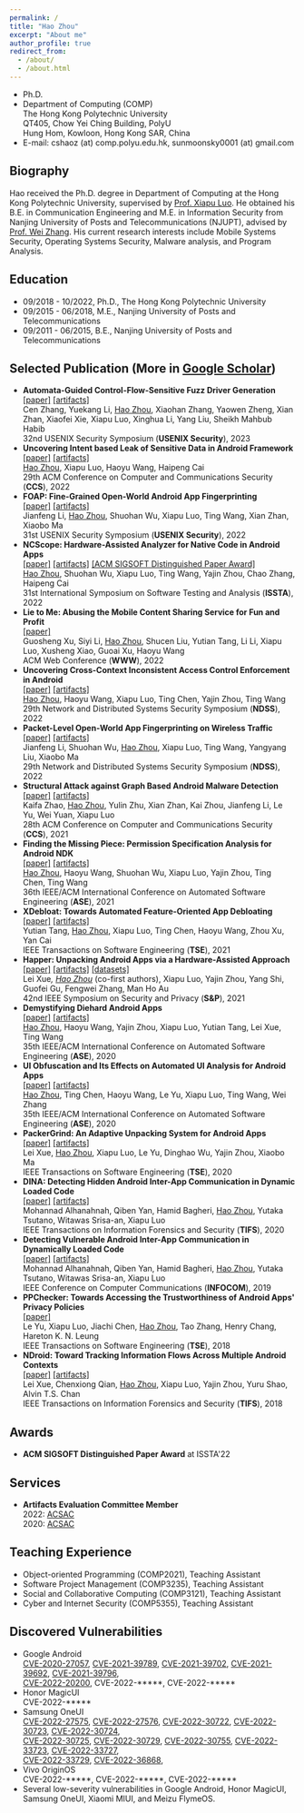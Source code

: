 ```yaml
---
permalink: /
title: "Hao Zhou"
excerpt: "About me"
author_profile: true
redirect_from: 
  - /about/
  - /about.html
---
```


- Ph.D.
- Department of Computing (COMP)  
  The Hong Kong Polytechnic University  
  QT405, Chow Yei Ching Building, PolyU  
  Hung Hom, Kowloon, Hong Kong SAR, China
- E-mail: cshaoz (at) comp.polyu.edu.hk, sunmoonsky0001 (at) gmail.com

## Biography
Hao received the Ph.D. degree in Department of Computing at the Hong Kong Polytechnic University, supervised by [Prof. Xiapu Luo](http://www4.comp.polyu.edu.hk/~csxluo/). He obtained his B.E. in Communication Engineering and M.E. in Information Security from Nanjing University of Posts and Telecommunications (NJUPT), advised by [Prof. Wei Zhang](https://yjs.njupt.edu.cn/dsgl/nocontrol/college/dsfcxq.htm?dsJbxxId=9B9D05C52A492DCFE050007F01006EFE). His current research interests include Mobile Systems Security, Operating Systems Security, Malware analysis, and Program Analysis.

## Education
- 09/2018 - 10/2022, Ph.D., The Hong Kong Polytechnic University
- 09/2015 - 06/2018, M.E., Nanjing University of Posts and Telecommunications
- 09/2011 - 06/2015, B.E., Nanjing University of Posts and Telecommunications

## Selected Publication (More in [Google Scholar](https://scholar.google.com/citations?user=o7__60kAAAAJ))
- **Automata-Guided Control-Flow-Sensitive Fuzz Driver Generation**  
  [[paper]](*) 
  [[artifacts]](*)  
  Cen Zhang, Yuekang Li, <u>Hao Zhou</u>, Xiaohan Zhang, Yaowen Zheng, Xian Zhan, Xiaofei Xie, Xiapu Luo, Xinghua Li, Yang Liu, Sheikh Mahbub Habib  
  32nd USENIX Security Symposium (**USENIX Security**), 2023
- **Uncovering Intent based Leak of Sensitive Data in Android Framework**  
  [[paper]](/files/LeakDetector.pdf) 
  [[artifacts]](https://github.com/moonZHH/LeakDetector)  
  <u>Hao Zhou</u>, Xiapu Luo, Haoyu Wang, Haipeng Cai  
  29th ACM Conference on Computer and Communications Security (**CCS**), 2022
- **FOAP: Fine-Grained Open-World Android App Fingerprinting**  
  [[paper]](https://www.usenix.org/conference/usenixsecurity22/presentation/li-jianfeng) 
  [[artifacts]](https://github.com/jflixjtu/FOAP)  
  Jianfeng Li, <u>Hao Zhou</u>, Shuohan Wu, Xiapu Luo, Ting Wang, Xian Zhan, Xiaobo Ma  
  31st USENIX Security Symposium (**USENIX Security**), 2022
- **NCScope: Hardware-Assisted Analyzer for Native Code in Android Apps**  
  [[paper]](/files/NCScope.pdf) 
  [[artifacts]](https://doi.org/10.5281/zenodo.6534524) 
  [[ACM SIGSOFT Distinguished Paper Award]](/files/NCScope-Award.pdf)  
  <u>Hao Zhou</u>, Shuohan Wu, Xiapu Luo, Ting Wang, Yajin Zhou, Chao Zhang, Haipeng Cai  
  31st International Symposium on Software Testing and Analysis (**ISSTA**), 2022
- **Lie to Me: Abusing the Mobile Content Sharing Service for Fun and Profit**  
  [[paper]](https://doi.org/10.1145/3485447.3512151)  
  Guosheng Xu, Siyi Li, <u>Hao Zhou</u>, Shucen Liu, Yutian Tang, Li Li, Xiapu Luo, Xusheng Xiao, Guoai Xu, Haoyu Wang  
  ACM Web Conference (**WWW**), 2022
- **Uncovering Cross-Context Inconsistent Access Control Enforcement in Android**  
  [[paper]](/files/IAceFinder.pdf) 
  [[artifacts]](https://github.com/moonZHH/IAceFinder)  
  <u>Hao Zhou</u>, Haoyu Wang, Xiapu Luo, Ting Chen, Yajin Zhou, Ting Wang  
  29th Network and Distributed Systems Security Symposium (**NDSS**), 2022
- **Packet-Level Open-World App Fingerprinting on Wireless Traffic**  
  [[paper]](https://dx.doi.org/10.14722/ndss.2022.24210) 
  [[artifacts]](https://github.com/jflixjtu/PacketPrint)  
  Jianfeng Li, Shuohan Wu, <u>Hao Zhou</u>, Xiapu Luo, Ting Wang, Yangyang Liu, Xiaobo Ma  
  29th Network and Distributed Systems Security Symposium (**NDSS**), 2022
- **Structural Attack against Graph Based Android Malware Detection**  
  [[paper]](https://doi.org/10.1145/3460120.3485387) 
  [[artifacts]](https://sites.google.com/view/hrat)  
  Kaifa Zhao, <u>Hao Zhou</u>, Yulin Zhu, Xian Zhan, Kai Zhou, Jianfeng Li, Le Yu, Wei Yuan, Xiapu Luo  
  28th ACM Conference on Computer and Communications Security (**CCS**), 2021
- **Finding the Missing Piece: Permission Specification Analysis for Android NDK**  
  [[paper]](/files/PSGen.pdf) 
  [[artifacts]](https://github.com/moonZHH/PSGen)  
  <u>Hao Zhou</u>, Haoyu Wang, Shuohan Wu, Xiapu Luo, Yajin Zhou, Ting Chen, Ting Wang  
  36th IEEE/ACM International Conference on Automated Software Engineering (**ASE**), 2021
- **XDebloat: Towards Automated Feature-Oriented App Debloating**  
  [[paper]](https://doi.org/10.1109/TSE.2021.3120213) 
  [[artifacts]](https://sites.google.com/view/xdebloat)  
  Yutian Tang, <u>Hao Zhou</u>, Xiapu Luo, Ting Chen, Haoyu Wang, Zhou Xu, Yan Cai  
  IEEE Transactions on Software Engineering (**TSE**), 2021
- **Happer: Unpacking Android Apps via a Hardware-Assisted Approach**  
  [[paper]](/files/Happer.pdf) 
  [[artifacts]](https://github.com/rewhy/happer) 
  [[datasets]](https://github.com/moonZHH/Happer-Dataset)  
  Lei Xue<sup>*</sup>, <u>Hao Zhou</u><sup>*</sup> (co-first authors), Xiapu Luo, Yajin Zhou, Yang Shi, Guofei Gu, Fengwei Zhang, Man Ho Au  
  42nd IEEE Symposium on Security and Privacy (**S&P**), 2021
- **Demystifying Diehard Android Apps**  
  [[paper]](/files/DiehardDetector.pdf) 
  [[artifacts]](https://github.com/moonZHH/DiehardDetector)  
  <u>Hao Zhou</u>, Haoyu Wang, Yajin Zhou, Xiapu Luo, Yutian Tang, Lei Xue, Ting Wang  
  35th IEEE/ACM International Conference on Automated Software Engineering (**ASE**), 2020
- **UI Obfuscation and Its Effects on Automated UI Analysis for Android Apps**  
  [[paper]](/files/UIObfuscator.pdf) 
  [[artifacts]](https://github.com/moonZHH/UIObfuscator)  
  <u>Hao Zhou</u>, Ting Chen, Haoyu Wang, Le Yu, Xiapu Luo, Ting Wang, Wei Zhang  
  35th IEEE/ACM International Conference on Automated Software Engineering (**ASE**), 2020
- **PackerGrind: An Adaptive Unpacking System for Android Apps**  
  [[paper]](https://doi.org/10.1109/TSE.2020.2996433) 
  [[artifacts]](https://github.com/rewhy/adaptiveunpacker)  
  Lei Xue, <u>Hao Zhou</u>, Xiapu Luo, Le Yu, Dinghao Wu, Yajin Zhou, Xiaobo Ma  
  IEEE Transactions on Software Engineering (**TSE**), 2020
- **DINA: Detecting Hidden Android Inter-App Communication in Dynamic Loaded Code**  
  [[paper]](https://doi.org/10.1109/TIFS.2020.2976556) 
  [[artifacts]](https://github.com/Mohannadcse/DINA)  
  Mohannad Alhanahnah, Qiben Yan, Hamid Bagheri, <u>Hao Zhou</u>, Yutaka Tsutano, Witawas Srisa-an, Xiapu Luo  
  IEEE Transactions on Information Forensics and Security (**TIFS**), 2020
- **Detecting Vulnerable Android Inter-App Communication in Dynamically Loaded Code**  
  [[paper]](https://doi.org/10.1109/INFOCOM.2019.8737637) 
  [[artifacts]](https://github.com/Mohannadcse/DINA)  
  Mohannad Alhanahnah, Qiben Yan, Hamid Bagheri, <u>Hao Zhou</u>, Yutaka Tsutano, Witawas Srisa-an, Xiapu Luo  
  IEEE Conference on Computer Communications (**INFOCOM**), 2019
- **PPChecker: Towards Accessing the Trustworthiness of Android Apps' Privacy Policies**  
  [[paper]](https://doi.org/10.1109/TSE.2018.2886875)  
  Le Yu, Xiapu Luo, Jiachi Chen, <u>Hao Zhou</u>, Tao Zhang, Henry Chang, Hareton K. N. Leung  
  IEEE Transactions on Software Engineering (**TSE**), 2018
- **NDroid: Toward Tracking Information Flows Across Multiple Android Contexts**  
  [[paper]](https://doi.org/10.1109/TIFS.2018.2866347) 
  [[artifacts]](https://github.com/rewhy/NDroid)  
  Lei Xue, Chenxiong Qian, <u>Hao Zhou</u>, Xiapu Luo, Yajin Zhou, Yuru Shao, Alvin T.S. Chan  
  IEEE Transactions on Information Forensics and Security (**TIFS**), 2018

## Awards
- **ACM SIGSOFT Distinguished Paper Award** at ISSTA'22

## Services
- **Artifacts Evaluation Committee Member**  
  2022: [ACSAC](https://www.acsac.org/2022)  
  2020: [ACSAC](https://www.acsac.org/2020/committees/artifact/)

## Teaching Experience
- Object-oriented Programming (COMP2021), Teaching Assistant
- Software Project Management (COMP3235), Teaching Assistant
- Social and Collaborative Computing (COMP3121), Teaching Assistant
- Cyber and Internet Security (COMP5355), Teaching Assistant

## Discovered Vulnerabilities
- Google Android  
  [CVE-2020-27057](https://cve.mitre.org/cgi-bin/cvename.cgi?name=2020-27057), 
  [CVE-2021-39789](https://cve.mitre.org/cgi-bin/cvename.cgi?name=2021-39789), 
  [CVE-2021-39702](https://cve.mitre.org/cgi-bin/cvename.cgi?name=2021-39702), 
  [CVE-2021-39692](https://cve.mitre.org/cgi-bin/cvename.cgi?name=2021-39692), 
  [CVE-2021-39796](https://cve.mitre.org/cgi-bin/cvename.cgi?name=2021-39796),  
  [CVE-2022-20200](https://cve.mitre.org/cgi-bin/cvename.cgi?name=2022-20200), 
  CVE-2022-\*\*\*\*\*, 
  CVE-2022-\*\*\*\*\*
- Honor MagicUI  
  CVE-2022-\*\*\*\*\*
- Samsung OneUI  
  [CVE-2022-27575](https://cve.mitre.org/cgi-bin/cvename.cgi?name=2022-27575), 
  [CVE-2022-27576](https://cve.mitre.org/cgi-bin/cvename.cgi?name=2022-27576), 
  [CVE-2022-30722](https://cve.mitre.org/cgi-bin/cvename.cgi?name=2022-30722), 
  [CVE-2022-30723](https://cve.mitre.org/cgi-bin/cvename.cgi?name=2022-30723), 
  [CVE-2022-30724](https://cve.mitre.org/cgi-bin/cvename.cgi?name=2022-30724),  
  [CVE-2022-30725](https://cve.mitre.org/cgi-bin/cvename.cgi?name=2022-30725), 
  [CVE-2022-30729](https://cve.mitre.org/cgi-bin/cvename.cgi?name=2022-30729), 
  [CVE-2022-30755](https://cve.mitre.org/cgi-bin/cvename.cgi?name=2022-30755), 
  [CVE-2022-33723](https://cve.mitre.org/cgi-bin/cvename.cgi?name=2022-33723), 
  [CVE-2022-33727](https://cve.mitre.org/cgi-bin/cvename.cgi?name=2022-33727),  
  [CVE-2022-33729](https://cve.mitre.org/cgi-bin/cvename.cgi?name=2022-33729), 
  [CVE-2022-36868](https://cve.mitre.org/cgi-bin/cvename.cgi?name=2022-36868), 
- Vivo OriginOS  
  CVE-2022-\*\*\*\*\*, 
  CVE-2022-\*\*\*\*\*, 
  CVE-2022-\*\*\*\*\*
- Several low-severity vulnerabilities in Google Android, Honor MagicUI, Samsung OneUI, Xiaomi MIUI, and Meizu FlymeOS.
